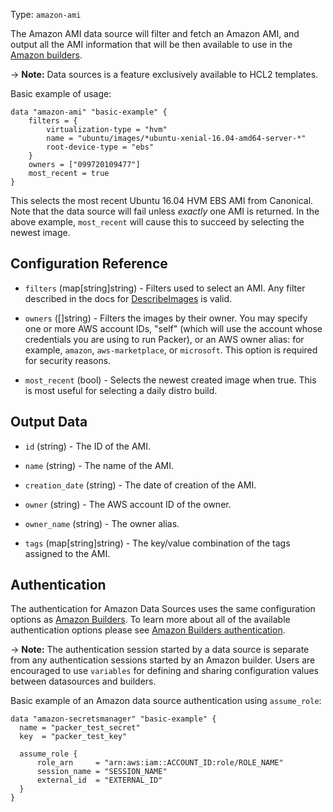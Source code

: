 Type: `amazon-ami`

The Amazon AMI data source will filter and fetch an Amazon AMI, and output all the AMI information that will
be then available to use in the [Amazon builders](/packer/integrations/hashicorp/amazon).

-> **Note:** Data sources is a feature exclusively available to HCL2 templates.

Basic example of usage:

```hcl
data "amazon-ami" "basic-example" {
    filters = {
        virtualization-type = "hvm"
        name = "ubuntu/images/*ubuntu-xenial-16.04-amd64-server-*"
        root-device-type = "ebs"
    }
    owners = ["099720109477"]
    most_recent = true
}
```
This selects the most recent Ubuntu 16.04 HVM EBS AMI from Canonical. Note that the data source will fail unless
*exactly* one AMI is returned. In the above example, `most_recent` will cause this to succeed by selecting the newest image.

## Configuration Reference

<!-- Code generated from the comments of the AmiFilterOptions struct in builder/common/ami_filter.go; DO NOT EDIT MANUALLY -->

- `filters` (map[string]string) - Filters used to select an AMI. Any filter described in the docs for
  [DescribeImages](http://docs.aws.amazon.com/AWSEC2/latest/APIReference/API_DescribeImages.html)
  is valid.

- `owners` ([]string) - Filters the images by their owner. You
  may specify one or more AWS account IDs, "self" (which will use the
  account whose credentials you are using to run Packer), or an AWS owner
  alias: for example, `amazon`, `aws-marketplace`, or `microsoft`. This
  option is required for security reasons.

- `most_recent` (bool) - Selects the newest created image when true.
  This is most useful for selecting a daily distro build.

<!-- End of code generated from the comments of the AmiFilterOptions struct in builder/common/ami_filter.go; -->


## Output Data

<!-- Code generated from the comments of the DatasourceOutput struct in datasource/ami/data.go; DO NOT EDIT MANUALLY -->

- `id` (string) - The ID of the AMI.

- `name` (string) - The name of the AMI.

- `creation_date` (string) - The date of creation of the AMI.

- `owner` (string) - The AWS account ID of the owner.

- `owner_name` (string) - The owner alias.

- `tags` (map[string]string) - The key/value combination of the tags assigned to the AMI.

<!-- End of code generated from the comments of the DatasourceOutput struct in datasource/ami/data.go; -->


## Authentication

The authentication for Amazon Data Sources uses the same configuration options as [Amazon Builders](/packer/integrations/hashicorp/amazon). To learn more about all of the available authentication options please see [Amazon Builders authentication](/packer/integrations/hashicorp/amazon#authentication).

-> **Note:** The authentication session started by a data source is separate from any authentication sessions started by an Amazon builder. Users are encouraged to use `variables` for defining and sharing configuration values between datasources and builders.

Basic example of an Amazon data source authentication using `assume_role`:

```hcl
data "amazon-secretsmanager" "basic-example" {
  name = "packer_test_secret"
  key  = "packer_test_key"

  assume_role {
      role_arn     = "arn:aws:iam::ACCOUNT_ID:role/ROLE_NAME"
      session_name = "SESSION_NAME"
      external_id  = "EXTERNAL_ID"
  }
}
```
